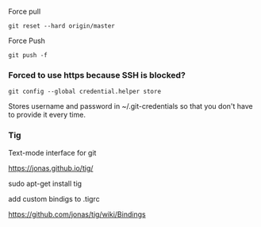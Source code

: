 

Force pull
```
git reset --hard origin/master
```

Force Push
```
git push -f
```

### Forced to use https because SSH is blocked?

```
git config --global credential.helper store
```

Stores username and password in ~/.git-credentials 
so that you don't have to provide it every time.


### Tig

Text-mode interface for git

https://jonas.github.io/tig/

sudo apt-get install tig

add custom bindigs to .tigrc

https://github.com/jonas/tig/wiki/Bindings



